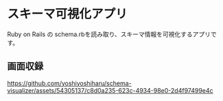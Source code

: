 # スキーマ可視化アプリ

Ruby on Rails の schema.rbを読み取り、スキーマ情報を可視化するアプリです。

## 画面収録
https://github.com/yoshiyoshiharu/schema-visualizer/assets/54305137/c8d0a235-623c-4934-98e0-2d4f97499e4c

